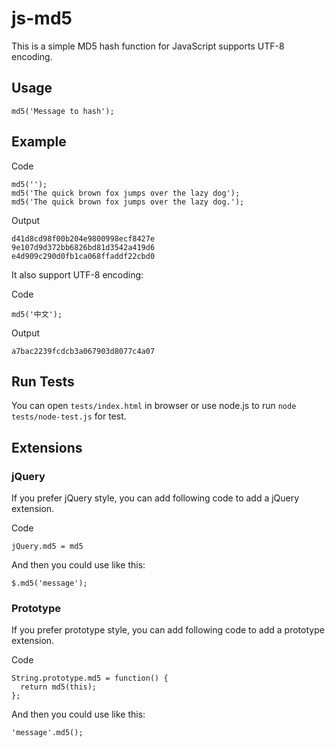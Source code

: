# js-md5
This is a simple MD5 hash function for JavaScript supports UTF-8 encoding.

## Usage
    md5('Message to hash');

## Example
Code

    md5('');
    md5('The quick brown fox jumps over the lazy dog');
    md5('The quick brown fox jumps over the lazy dog.');
Output

    d41d8cd98f00b204e9800998ecf8427e
    9e107d9d372bb6826bd81d3542a419d6
    e4d909c290d0fb1ca068ffaddf22cbd0

It also support UTF-8 encoding:

Code

    md5('中文');
Output

    a7bac2239fcdcb3a067903d8077c4a07

## Run Tests
You can open `tests/index.html` in browser or use node.js to run `node tests/node-test.js` for test.

## Extensions
### jQuery
If you prefer jQuery style, you can add following code to add a jQuery extension.

Code

    jQuery.md5 = md5
And then you could use like this:

    $.md5('message');
### Prototype
If you prefer prototype style, you can add following code to add a prototype extension.

Code

    String.prototype.md5 = function() {
      return md5(this);
    };
And then you could use like this:

    'message'.md5();
